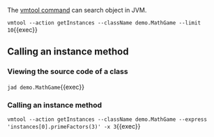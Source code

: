 The [vmtool command](https://arthas.aliyun.com/en/doc/vmtool.html) can search object in JVM.

`vmtool --action getInstances --className demo.MathGame --limit 10`{{exec}}

## Calling an instance method

### Viewing the source code of a class

`jad demo.MathGame`{{exec}}

### Calling an instance method

`vmtool --action getInstances --className demo.MathGame --express 'instances[0].primeFactors(3)' -x 3`{{exec}}

